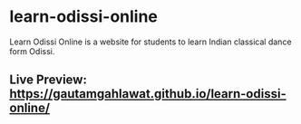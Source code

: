 # learn-odissi-online
Learn Odissi Online is  a website for students to learn Indian classical dance form Odissi.

## Live Preview: https://gautamgahlawat.github.io/learn-odissi-online/